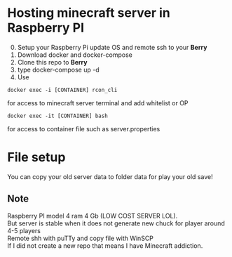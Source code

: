 # Hosting minecraft server in Raspberry PI  
0. Setup your Raspberry Pi update OS and remote ssh to your **Berry**  
1. Download docker and docker-compose 
2. Clone this repo to **Berry**  
3. type docker-compose up -d  
4. Use  
```
docker exec -i [CONTAINER] rcon_cli
```
  for access to minecraft server terminal and add whitelist or OP   

```
docker exec -it [CONTAINER] bash
```
  for access to container file such as server.properties    


# File setup  
You can copy your old server data to folder data for play your old save!  


## Note 
Raspberry PI model 4 ram 4 Gb (LOW COST SERVER LOL).  
But server is stable when it does not generate new chuck for player around 4-5 players  
Remote shh with puTTy and copy file with WinSCP  
If I did not create a new repo that means I have Minecraft addiction.  
